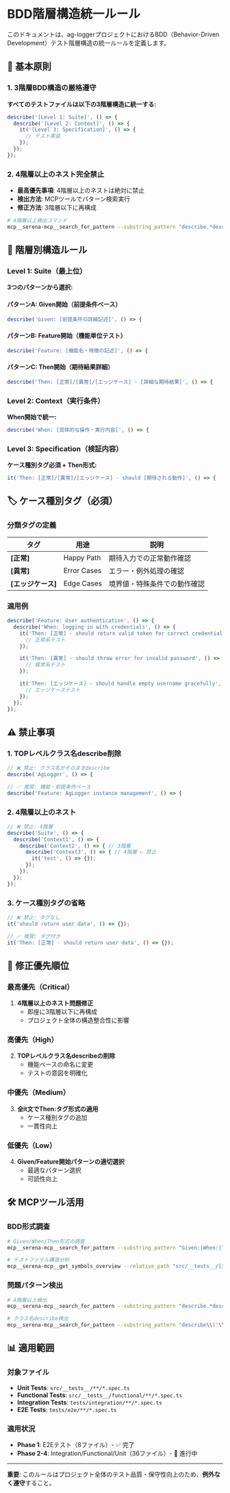 # BDD階層構造統一ルール

このドキュメントは、ag-loggerプロジェクトにおけるBDD（Behavior-Driven Development）テスト階層構造の統一ルールを定義します。

## 🎯 基本原則

### 1. 3階層BDD構造の厳格遵守

**すべてのテストファイルは以下の3階層構造に統一する:**

```typescript
describe('[Level 1: Suite]', () => {
  describe('[Level 2: Context]', () => {
    it('[Level 3: Specification]', () => {
      // テスト実装
    });
  });
});
```

### 2. 4階層以上のネスト完全禁止

- **最高優先事項**: 4階層以上のネストは絶対に禁止
- **検出方法**: MCPツールでパターン検索実行
- **修正方法**: 3階層以下に再構成

```bash
# 4階層以上検出コマンド
mcp__serena-mcp__search_for_pattern --substring_pattern "describe.*describe.*describe.*describe" --paths_include_glob "*.spec.ts"
```

## 📝 階層別構造ルール

### Level 1: Suite（最上位）

**3つのパターンから選択:**

#### パターンA: Given開始（前提条件ベース）

```typescript
describe('Given: [前提条件の詳細記述]', () => {
```

#### パターンB: Feature開始（機能単位テスト）

```typescript
describe('Feature: [機能名・特徴の記述]', () => {
```

#### パターンC: Then開始（期待結果詳細）

```typescript
describe('Then: [正常]/[異常]/[エッジケース] - [詳細な期待結果]', () => {
```

### Level 2: Context（実行条件）

**When開始で統一:**

```typescript
describe('When: [具体的な操作・実行内容]', () => {
```

### Level 3: Specification（検証内容）

**ケース種別タグ必須 + Then形式:**

```typescript
it('Then: [正常]/[異常]/[エッジケース] - should [期待される動作]', () => {
```

## 🏷️ ケース種別タグ（必須）

### 分類タグの定義

| タグ               | 用途        | 説明                         |
| ------------------ | ----------- | ---------------------------- |
| **[正常]**         | Happy Path  | 期待入力での正常動作確認     |
| **[異常]**         | Error Cases | エラー・例外処理の確認       |
| **[エッジケース]** | Edge Cases  | 境界値・特殊条件での動作確認 |

### 適用例

```typescript
describe('Feature: User authentication', () => {
  describe('When: logging in with credentials', () => {
    it('Then: [正常] - should return valid token for correct credentials', () => {
      // 正常系テスト
    });

    it('Then: [異常] - should throw error for invalid password', () => {
      // 異常系テスト
    });

    it('Then: [エッジケース] - should handle empty username gracefully', () => {
      // エッジケーステスト
    });
  });
});
```

## ⚠️ 禁止事項

### 1. TOPレベルクラス名describe削除

```typescript
// ❌ 禁止: クラス名がそのままdescribe
describe('AgLogger', () => {

// ✅ 推奨: 機能・前提条件ベース
describe('Feature: AgLogger instance management', () => {
```

### 2. 4階層以上のネスト

```typescript
// ❌ 禁止: 4階層
describe('Suite', () => {
  describe('Context1', () => {
    describe('Context2', () => { // 3階層
      describe('Context3', () => { // 4階層 ← 禁止
        it('test', () => {});
      });
    });
  });
});
```

### 3. ケース種別タグの省略

```typescript
// ❌ 禁止: タグなし
it('should return user data', () => {});

// ✅ 推奨: タグ付き
it('Then: [正常] - should return user data', () => {});
```

## 🔧 修正優先順位

### 最高優先（Critical）

1. **4階層以上のネスト問題修正**
   - 即座に3階層以下に再構成
   - プロジェクト全体の構造整合性に影響

### 高優先（High）

2. **TOPレベルクラス名describeの削除**
   - 機能ベースの命名に変更
   - テストの意図を明確化

### 中優先（Medium）

3. **全it文でThen:タグ形式の適用**
   - ケース種別タグの追加
   - 一貫性向上

### 低優先（Low）

4. **Given/Feature開始パターンの適切選択**
   - 最適なパターン選択
   - 可読性向上

## 🛠️ MCPツール活用

### BDD形式調査

```bash
# Given/When/Then形式の調査
mcp__serena-mcp__search_for_pattern --substring_pattern "Given:|When:|Then:" --paths_include_glob "*.spec.ts"

# テストファイル構造分析
mcp__serena-mcp__get_symbols_overview --relative_path "src/__tests__/[対象ファイル]"
```

### 問題パターン検出

```bash
# 4階層以上検出
mcp__serena-mcp__search_for_pattern --substring_pattern "describe.*describe.*describe.*describe" --paths_include_glob "*.spec.ts"

# クラス名describe検出
mcp__serena-mcp__search_for_pattern --substring_pattern "describe\\('\\w+'" --paths_include_glob "*.spec.ts"
```

## 📊 適用範囲

### 対象ファイル

- **Unit Tests**: `src/__tests__/**/*.spec.ts`
- **Functional Tests**: `src/__tests__/functional/**/*.spec.ts`
- **Integration Tests**: `tests/integration/**/*.spec.ts`
- **E2E Tests**: `tests/e2e/**/*.spec.ts`

### 適用状況

- **Phase 1**: E2Eテスト（8ファイル）- ✅ 完了
- **Phase 2-4**: Integration/Functional/Unit（36ファイル）- 🔄 進行中

---

**重要**: このルールはプロジェクト全体のテスト品質・保守性向上のため、**例外なく遵守**すること。
